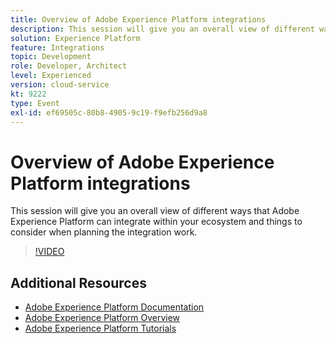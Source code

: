 ```yaml
---
title: Overview of Adobe Experience Platform integrations
description: This session will give you an overall view of different ways that Adobe Experience Platform can integrate within your ecosystem and things to consider when planning the integration work.
solution: Experience Platform
feature: Integrations
topic: Development
role: Developer, Architect
level: Experienced
version: cloud-service
kt: 9222
type: Event
exl-id: ef69505c-80b8-4905-9c19-f9efb256d9a8
---
```

# Overview of Adobe Experience Platform integrations 

This session will give you an overall view of different ways that Adobe Experience Platform can integrate within your ecosystem and things to consider when planning the integration work.


>[!VIDEO](https://video.tv.adobe.com/v/337715/?quality=12&learn=on&hidetitle=true)

## Additional Resources

- [Adobe Experience Platform Documentation](https://experienceleague.adobe.com/docs/experience-platform.html)
- [Adobe Experience Platform Overview](https://experienceleague.adobe.com/docs/experience-platform/landing/home.html)
- [Adobe Experience Platform Tutorials](https://experienceleague.adobe.com/docs/platform-learn/tutorials/overview.html?lang=en)
